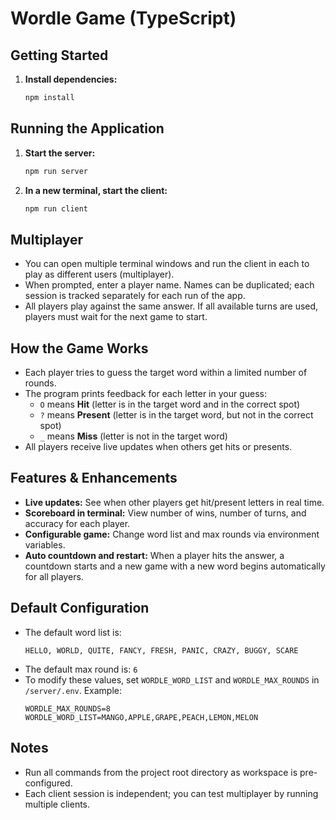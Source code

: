 # Wordle Game (TypeScript)

## Getting Started

1. **Install dependencies:**

   ```bash
   npm install
   ```

## Running the Application

1. **Start the server:**

   ```bash
   npm run server
   ```

2. **In a new terminal, start the client:**

   ```bash
   npm run client
   ```

## Multiplayer

- You can open multiple terminal windows and run the client in each to play as different users (multiplayer).
- When prompted, enter a player name. Names can be duplicated; each session is tracked separately for each run of the app.
- All players play against the same answer. If all available turns are used, players must wait for the next game to start.

## How the Game Works

- Each player tries to guess the target word within a limited number of rounds.
- The program prints feedback for each letter in your guess:
  - `O` means **Hit** (letter is in the target word and in the correct spot)
  - `?` means **Present** (letter is in the target word, but not in the correct spot)
  - `_` means **Miss** (letter is not in the target word)
- All players receive live updates when others get hits or presents.

## Features & Enhancements

- **Live updates:** See when other players get hit/present letters in real time.
- **Scoreboard in terminal:** View number of wins, number of turns, and accuracy for each player.
- **Configurable game:** Change word list and max rounds via environment variables.
- **Auto countdown and restart:** When a player hits the answer, a countdown starts and a new game with a new word begins automatically for all players.

## Default Configuration

- The default word list is:
  ```
  HELLO, WORLD, QUITE, FANCY, FRESH, PANIC, CRAZY, BUGGY, SCARE
  ```
- The default max round is: `6`
- To modify these values, set `WORDLE_WORD_LIST` and `WORDLE_MAX_ROUNDS` in `/server/.env`. Example:
  ```
  WORDLE_MAX_ROUNDS=8
  WORDLE_WORD_LIST=MANGO,APPLE,GRAPE,PEACH,LEMON,MELON
  ```

## Notes

- Run all commands from the project root directory as workspace is pre-configured.
- Each client session is independent; you can test multiplayer by running multiple clients.
